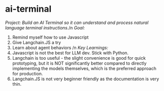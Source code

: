 # ai-terminal
*Project: Build an AI Terminal so it can understand and process natural language terminal instructions.*/n
*Goal:*
1. Remind myself how to use Javascript
2. Give Langchain.JS a try
3. Learn about agent behaviors /n
*Key Learnings:*
1. Javascript is not the best for LLM dev. Stick with Python.
2. Langchain is too useful - the slight convenience is good for quick prototyping, but it is NOT significantly better compared to directly implementing the models themselves, which is the preferred approach for production. 
3. Langchain.JS is not very beginner friendly as the documentation is very thin.